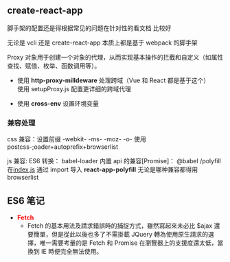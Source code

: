 <!--
 * @Author: SoChichung
 * @Date: 2022-07-24 02:29:55
 * @LastEditors: SoChichung
 * @LastEditTime: 2022-08-01 03:29:39
 * @Description:
 *
 * Copyright (c) 2022 by SoChichung ddeadwings@gmail.com, All Rights Reserved.
-->

## create-react-app

脚手架的配置还是得根据常见的问题在针对性的看文档 比较好

无论是 vcli 还是 create-react-app 本质上都是基于 webpack 的脚手架

Proxy 对象用于创建一个对象的代理，从而实现基本操作的拦截和自定义（如属性查找、赋值、枚举、函数调用等）。

- 使用 **http-proxy-milldeware** 处理跨域（Vue 和 React 都是基于这个）  
  使用 setupProxy.js 配置更详细的跨域代理

* 使用 **cross-env** 设置环境变量

### 兼容处理

css 兼容：设置前缀
-webkit-
-ms-
-moz-
-o-
使用 postcss-;oader+autoprefix+browserlist

js 兼容:
ES6 转换：
babel-loader
内置 api 的兼容[Promise]：
@babel /polyfill
在[index.js](./first-react/src/index.js)
通过 import 导入 **react-app-polyfill**
无论是哪种兼容都得用 browserlist

## ES6 笔记

- <font color='red'>**Fetch**</font>
  - Fetch 的基本用法及請求錯誤時的捕捉方式，雖然寫起來未必比 $ajax 還要簡單，但是從此以後也多了不需掛載 JQuery 轉為使用原生請求的選擇，唯一需要考量的是 Fetch 和 Promise 在瀏覽器上的支援度還太低，當換到 IE 時便完全無法使用。
